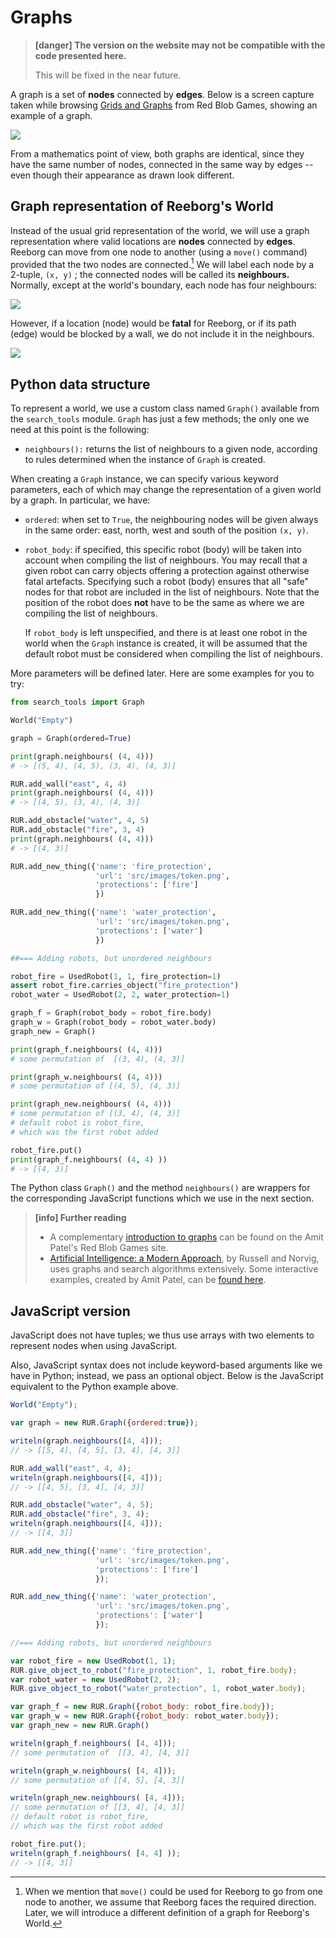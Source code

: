 # Graphs

> **\[danger\] The version on the website may not be compatible with the code presented here.**
>
> This will be fixed in the near future.

A graph is a set of **nodes** connected by **edges**. Below is a screen capture taken while browsing [Grids and Graphs](http://www.redblobgames.com/pathfinding/grids/graphs.html) from Red Blob Games, showing an example of a graph.

![](/assets/graph.gif)

From a mathematics point of view, both graphs are identical, since they have the same number of nodes, connected in the same way by edges -- even though their appearance as drawn look different.

## Graph representation of Reeborg's World

Instead of the usual grid representation of the world, we will use a graph representation where valid locations are **nodes** connected by **edges**. Reeborg can move from one node to another \(using a `move()` command\) provided that the two nodes are connected.[^1] We will label each node by a 2-tuple, `(x, y)` ; the connected nodes will be called its **neighbours.** Normally, except at the world's boundary, each node has four neighbours:

![](/assets/graph1.png)

However, if a location \(node\) would be **fatal** for Reeborg, or if its path \(edge\) would be blocked by a wall, we do not include it in the neighbours.

![](/assets/graph2.png)

## Python data structure

To represent a world, we use a custom class named `Graph()` available from the `search_tools` module. `Graph` has just a few methods; the only one we need at this point is the following:

* `neighbours():` returns the list of neighbours to a given node, according to rules determined when the instance of `Graph` is created.

When creating a `Graph` instance, we can specify various keyword parameters, each of which may change the representation of a given world by a graph. In particular, we have:

* `ordered`: when set to `True`, the neighbouring nodes will be given always in the same order: east, north, west and south of the position `(x, y)`.

* `robot_body`: if specified, this specific robot \(body\) will be taken into account when compiling the list of neighbours. You may recall that a given robot can carry objects offering a protection against otherwise fatal artefacts. Specifying such a robot \(body\) ensures that all "safe" nodes for that robot are included in the list of neighbours. Note that the position of the robot does **not** have to be the same as where we are compiling the list of neighbours.

  If `robot_body` is left unspecified, and there is at least one robot in the world when the `Graph` instance is created, it will be assumed that the default robot must be considered when compiling the list of neighbours.

More parameters will be defined later. Here are some examples for you to try:

```py
from search_tools import Graph

World("Empty")

graph = Graph(ordered=True)

print(graph.neighbours( (4, 4)))
# -> [(5, 4), (4, 5), (3, 4), (4, 3)]

RUR.add_wall("east", 4, 4)
print(graph.neighbours( (4, 4)))
# -> [(4, 5), (3, 4), (4, 3)]

RUR.add_obstacle("water", 4, 5)
RUR.add_obstacle("fire", 3, 4)
print(graph.neighbours( (4, 4)))
# -> [(4, 3)]

RUR.add_new_thing({'name': 'fire_protection',
                   'url': 'src/images/token.png',
                   'protections': ['fire']
                   })

RUR.add_new_thing({'name': 'water_protection',
                   'url': 'src/images/token.png',
                   'protections': ['water']
                   })

##=== Adding robots, but unordered neighbours

robot_fire = UsedRobot(1, 1, fire_protection=1)
assert robot_fire.carries_object("fire_protection")
robot_water = UsedRobot(2, 2, water_protection=1)

graph_f = Graph(robot_body = robot_fire.body)
graph_w = Graph(robot_body = robot_water.body)
graph_new = Graph()

print(graph_f.neighbours( (4, 4)))
# some permutation of  [(3, 4), (4, 3)]

print(graph_w.neighbours( (4, 4)))
# some permutation of [(4, 5), (4, 3)]

print(graph_new.neighbours( (4, 4)))
# some permutation of [(3, 4), (4, 3)]
# default robot is robot_fire,
# which was the first robot added

robot_fire.put()
print(graph_f.neighbours( (4, 4) ))
# -> [(4, 3)]
```

The Python class `Graph()` and the method `neighbours()` are wrappers for the corresponding JavaScript functions which we use in the next section.

> **\[info\] Further reading**
>
> * A complementary [introduction to graphs](http://www.redblobgames.com/pathfinding/grids/graphs.html) can be found on the Amit Patel's Red Blob Games site.
> * [Artificial Intelligence: a Modern Approach](http://aima.cs.berkeley.edu/), by Russell and Norvig, uses graphs and search algorithms extensively. Some interactive examples, created by Amit Patel, can be [found here](http://aimacode.github.io/aima-javascript/3-Solving-Problems-By-Searching/).

## JavaScript version

JavaScript does not have tuples; we thus use arrays with two elements to represent nodes when using JavaScript.

Also, JavaScript syntax does not include keyword-based arguments like we have in Python; instead, we pass an optional object.  Below is the JavaScript equivalent to the Python example above.

```js
World("Empty");

var graph = new RUR.Graph({ordered:true});

writeln(graph.neighbours([4, 4]));
// -> [[5, 4], [4, 5], [3, 4], [4, 3]]

RUR.add_wall("east", 4, 4);
writeln(graph.neighbours([4, 4]));
// -> [[4, 5], [3, 4], [4, 3]]

RUR.add_obstacle("water", 4, 5);
RUR.add_obstacle("fire", 3, 4);
writeln(graph.neighbours([4, 4]));
// -> [[4, 3]]

RUR.add_new_thing({'name': 'fire_protection',
                   'url': 'src/images/token.png',
                   'protections': ['fire']
                   });

RUR.add_new_thing({'name': 'water_protection',
                   'url': 'src/images/token.png',
                   'protections': ['water']
                   });

//=== Adding robots, but unordered neighbours

var robot_fire = new UsedRobot(1, 1);
RUR.give_object_to_robot("fire_protection", 1, robot_fire.body);
var robot_water = new UsedRobot(2, 2);
RUR.give_object_to_robot("water_protection", 1, robot_water.body);

var graph_f = new RUR.Graph({robot_body: robot_fire.body});
var graph_w = new RUR.Graph({robot_body: robot_water.body});
var graph_new = new RUR.Graph()

writeln(graph_f.neighbours( [4, 4]));
// some permutation of  [[3, 4], [4, 3]]

writeln(graph_w.neighbours( [4, 4]));
// some permutation of [[4, 5], [4, 3]]

writeln(graph_new.neighbours( [4, 4]));
// some permutation of [[3, 4], [4, 3]]
// default robot is robot_fire,
// which was the first robot added

robot_fire.put();
writeln(graph_f.neighbours( [4, 4] ));
// -> [[4, 3]]
```

[^1]: When we mention that `move()` could be used for Reeborg to go from one node to another, we assume that Reeborg faces the required direction.  Later, we will introduce a different definition of a graph for Reeborg's World.

